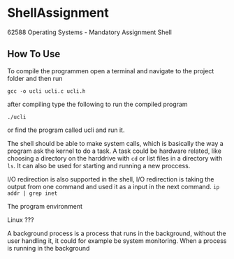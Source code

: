 # ShellAssignment

62588 Operating Systems - Mandatory Assignment Shell

## How To Use

To compile the programmen open a terminal and navigate to the project folder and then run

```
gcc -o ucli ucli.c ucli.h
```

after compiling type the following to run the compiled program

```
./ucli
```

or find the program called ucli and run it.


The shell should be able to make system calls, which is basically the way a program ask the kernel to do a task. A task could be hardware related, like choosing a directory on the harddrive with `cd` or list files in a directory with `ls`. It can also be used for starting and running a new proccess.

I/O redirection is also supported in the shell, I/O redirection is taking the output from one command and used it as a input in the next command.  `ip addr | grep inet` 

The program environment

Linux ???

A background process is a process that runs in the background, without the user handling it, it could for example be system monitoring. When a process is running in the background 
